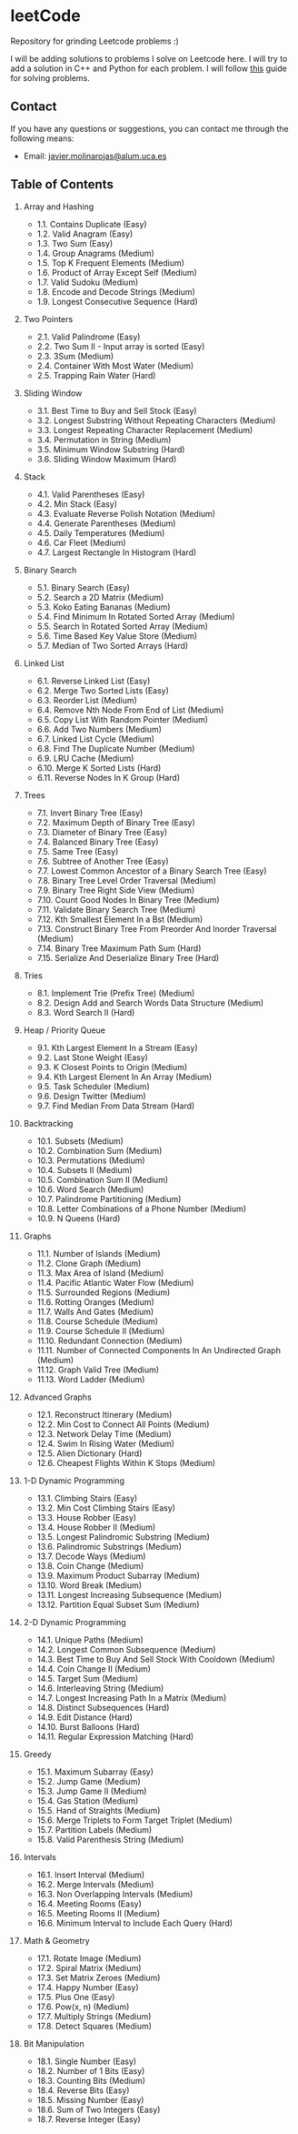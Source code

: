 # leetCode
Repository for grinding Leetcode problems :)

I will be adding solutions to problems I solve on Leetcode here. I will try to add a solution in C++ and Python for each problem. I will follow [this](https://neetcode.io/practice) guide for solving problems.

## Contact
If you have any questions or suggestions, you can contact me through the following means:

- Email: javier.molinarojas@alum.uca.es

## Table of Contents
1. Array and Hashing
   - 1.1. Contains Duplicate (Easy)
   - 1.2. Valid Anagram (Easy)
   - 1.3. Two Sum (Easy)
   - 1.4. Group Anagrams (Medium)
   - 1.5. Top K Frequent Elements (Medium)
   - 1.6. Product of Array Except Self (Medium)
   - 1.7. Valid Sudoku (Medium)
   - 1.8. Encode and Decode Strings (Medium)
   - 1.9. Longest Consecutive Sequence (Hard)

2. Two Pointers
   - 2.1. Valid Palindrome (Easy)
   - 2.2. Two Sum II - Input array is sorted (Easy)
   - 2.3. 3Sum (Medium)
   - 2.4. Container With Most Water (Medium)
   - 2.5. Trapping Rain Water (Hard)

3. Sliding Window
    - 3.1. Best Time to Buy and Sell Stock (Easy)
    - 3.2. Longest Substring Without Repeating Characters (Medium)
    - 3.3. Longest Repeating Character Replacement (Medium)
    - 3.4. Permutation in String (Medium)
    - 3.5. Minimum Window Substring (Hard)
    - 3.6. Sliding Window Maximum (Hard)

4. Stack
    - 4.1. Valid Parentheses (Easy)
    - 4.2. Min Stack (Easy)
    - 4.3. Evaluate Reverse Polish Notation (Medium)
    - 4.4. Generate Parentheses (Medium)
    - 4.5. Daily Temperatures (Medium)
    - 4.6. Car Fleet (Medium)
    - 4.7. Largest Rectangle In Histogram (Hard)


5. Binary Search
    - 5.1. Binary Search (Easy)
    - 5.2. Search a 2D Matrix (Medium)
    - 5.3. Koko Eating Bananas (Medium)
    - 5.4. Find Minimum In Rotated Sorted Array (Medium)
    - 5.5. Search In Rotated Sorted Array (Medium)
    - 5.6. Time Based Key Value Store (Medium)
    - 5.7. Median of Two Sorted Arrays (Hard)

6. Linked List
    - 6.1. Reverse Linked List (Easy)
    - 6.2. Merge Two Sorted Lists (Easy)
    - 6.3. Reorder List (Medium)
    - 6.4. Remove Nth Node From End of List (Medium)
    - 6.5. Copy List With Random Pointer (Medium)
    - 6.6. Add Two Numbers (Medium)
    - 6.7. Linked List Cycle (Medium)
    - 6.8. Find The Duplicate Number (Medium)
    - 6.9. LRU Cache (Medium)
    - 6.10. Merge K Sorted Lists (Hard)
    - 6.11. Reverse Nodes In K Group (Hard)

7. Trees
    - 7.1. Invert Binary Tree (Easy)
    - 7.2. Maximum Depth of Binary Tree (Easy)
    - 7.3. Diameter of Binary Tree (Easy)
    - 7.4. Balanced Binary Tree (Easy)
    - 7.5. Same Tree (Easy)
    - 7.6. Subtree of Another Tree (Easy)
    - 7.7. Lowest Common Ancestor of a Binary Search Tree (Easy)
    - 7.8. Binary Tree Level Order Traversal (Medium)
    - 7.9. Binary Tree Right Side View (Medium)
    - 7.10. Count Good Nodes In Binary Tree (Medium)
    - 7.11. Validate Binary Search Tree (Medium)
    - 7.12. Kth Smallest Element In a Bst (Medium)
    - 7.13. Construct Binary Tree From Preorder And Inorder Traversal (Medium)
    - 7.14. Binary Tree Maximum Path Sum (Hard)
    - 7.15. Serialize And Deserialize Binary Tree (Hard)

8. Tries
    - 8.1. Implement Trie (Prefix Tree) (Medium)
    - 8.2. Design Add and Search Words Data Structure (Medium)
    - 8.3. Word Search II (Hard)

9. Heap / Priority Queue
    - 9.1. Kth Largest Element In a Stream (Easy)
    - 9.2. Last Stone Weight (Easy)
    - 9.3. K Closest Points to Origin (Medium)
    - 9.4. Kth Largest Element In An Array (Medium)
    - 9.5. Task Scheduler (Medium)
    - 9.6. Design Twitter (Medium)
    - 9.7. Find Median From Data Stream (Hard)

10. Backtracking
    - 10.1. Subsets (Medium)
    - 10.2. Combination Sum (Medium)
    - 10.3. Permutations (Medium)
    - 10.4. Subsets II (Medium)
    - 10.5. Combination Sum II (Medium)
    - 10.6. Word Search (Medium)
    - 10.7. Palindrome Partitioning (Medium)
    - 10.8. Letter Combinations of a Phone Number (Medium)
    - 10.9. N Queens (Hard)

11. Graphs
    - 11.1. Number of Islands (Medium)
    - 11.2. Clone Graph (Medium)
    - 11.3. Max Area of Island (Medium)
    - 11.4. Pacific Atlantic Water Flow (Medium)
    - 11.5. Surrounded Regions (Medium)
    - 11.6. Rotting Oranges (Medium)
    - 11.7. Walls And Gates (Medium)
    - 11.8. Course Schedule (Medium)
    - 11.9. Course Schedule II (Medium)
    - 11.10. Redundant Connection (Medium)
    - 11.11. Number of Connected Components In An Undirected Graph (Medium)
    - 11.12. Graph Valid Tree (Medium)
    - 11.13. Word Ladder (Medium)

12. Advanced Graphs
    - 12.1. Reconstruct Itinerary (Medium)
    - 12.2. Min Cost to Connect All Points (Medium)
    - 12.3. Network Delay Time (Medium)
    - 12.4. Swim In Rising Water (Medium)
    - 12.5. Alien Dictionary (Hard)
    - 12.6. Cheapest Flights Within K Stops (Medium)

13. 1-D Dynamic Programming
    - 13.1. Climbing Stairs (Easy)
    - 13.2. Min Cost Climbing Stairs (Easy)
    - 13.3. House Robber (Easy)
    - 13.4. House Robber II (Medium)
    - 13.5. Longest Palindromic Substring (Medium)
    - 13.6. Palindromic Substrings (Medium)
    - 13.7. Decode Ways (Medium)
    - 13.8. Coin Change (Medium)
    - 13.9. Maximum Product Subarray (Medium)
    - 13.10. Word Break (Medium)
    - 13.11. Longest Increasing Subsequence (Medium)
    - 13.12. Partition Equal Subset Sum (Medium)

14. 2-D Dynamic Programming
    - 14.1. Unique Paths (Medium)
    - 14.2. Longest Common Subsequence (Medium)
    - 14.3. Best Time to Buy And Sell Stock With Cooldown (Medium)
    - 14.4. Coin Change II (Medium)
    - 14.5. Target Sum (Medium)
    - 14.6. Interleaving String (Medium)
    - 14.7. Longest Increasing Path In a Matrix (Medium)
    - 14.8. Distinct Subsequences (Hard)
    - 14.9. Edit Distance (Hard)
    - 14.10. Burst Balloons (Hard)
    - 14.11. Regular Expression Matching (Hard)

15. Greedy
    - 15.1. Maximum Subarray (Easy)
    - 15.2. Jump Game (Medium)
    - 15.3. Jump Game II (Medium)
    - 15.4. Gas Station (Medium)
    - 15.5. Hand of Straights (Medium)
    - 15.6. Merge Triplets to Form Target Triplet (Medium)
    - 15.7. Partition Labels (Medium)
    - 15.8. Valid Parenthesis String (Medium)

16. Intervals
    - 16.1. Insert Interval (Medium)
    - 16.2. Merge Intervals (Medium)
    - 16.3. Non Overlapping Intervals (Medium)
    - 16.4. Meeting Rooms (Easy)
    - 16.5. Meeting Rooms II (Medium)
    - 16.6. Minimum Interval to Include Each Query (Hard)

17. Math & Geometry
    - 17.1. Rotate Image (Medium)
    - 17.2. Spiral Matrix (Medium)
    - 17.3. Set Matrix Zeroes (Medium)
    - 17.4. Happy Number (Easy)
    - 17.5. Plus One (Easy)
    - 17.6. Pow(x, n) (Medium)
    - 17.7. Multiply Strings (Medium)
    - 17.8. Detect Squares (Medium)

18. Bit Manipulation
    - 18.1. Single Number (Easy)
    - 18.2. Number of 1 Bits (Easy)
    - 18.3. Counting Bits (Medium)
    - 18.4. Reverse Bits (Easy)
    - 18.5. Missing Number (Easy)
    - 18.6. Sum of Two Integers (Easy)
    - 18.7. Reverse Integer (Easy)

